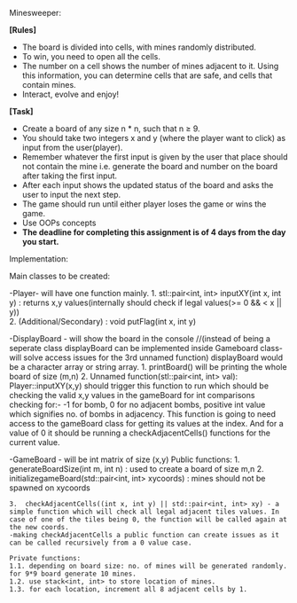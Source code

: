 Minesweeper: 

**[Rules]**

- The board is divided into cells, with mines randomly distributed.
- To win, you need to open all the cells.
- The number on a cell shows the number of mines adjacent to it. Using this information, you can determine cells that are safe, and cells that contain mines.
- Interact, evolve and enjoy!

**[Task]**

- Create a board of any size n * n, such that n ≥ 9.
- You should take two integers x and y (where the player want to click) as input from the user(player).
- Remember whatever the first input is given by the user that place should not contain the mine i.e. generate the board and number on the board after taking the first input.
- After each input shows the updated status of the board and asks the user to input the next step.
- The game should run until either player loses the game or wins the game.
- Use OOPs concepts
- **The deadline for completing this assignment is of 4 days from the day you start.**

Implementation: 

Main classes to be created: 

-Player- will have one function mainly.
    1. stl::pair<int, int> inputXY(int x, int y) : returns x,y values(internally should check if legal values(>= 0 && < x || y))  
    2. (Additional/Secondary) : void putFlag(int x, int y)

-DisplayBoard - will show the board in the console //(instead of being a seperate class displayBoard can be implemented inside Gameboard class- will solve access issues for the 3rd unnamed function)
displayBoard would be a character array or string array.
    1. printBoard() will be printing the whole board of size (m,n)
    2. Unnamed function(stl::pair<int, int> val): Player::inputXY(x,y) should trigger this function to run which should be checking the valid x,y values in the gameBoard for int comparisons checking for:-
        -1 for bomb,
        0 for no adjacent bombs,
        positive int value which signifies no. of bombs in adjacency.
    This function is going to need access to the gameBoard class for getting its values at the index. 
    And for a value of 0 it should be running a checkAdjacentCells() functions for the current value. 

-GameBoard - will be int matrix of size (x,y)
    Public functions: 
    1. generateBoardSize(int m, int n) : used to create a board of size m,n
    2. initializegameBoard(std::pair<int, int> xycoords) : mines should not be spawned on xycoords
    
    3.  checkAdjacentCells((int x, int y) || std::pair<int, int> xy) - a simple function which will check all legal adjacent tiles values. In case of one of the tiles being 0, the function will be called again at the new coords. 
    -making checkAdjacentCells a public function can create issues as it can be called recursively from a 0 value case.

    Private functions: 
    1.1. depending on board size: no. of mines will be generated randomly. for 9*9 board generate 10 mines.
    1.2. use stack<int, int> to store location of mines.
    1.3. for each location, increment all 8 adjacent cells by 1.
